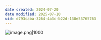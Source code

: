 ```yaml
---
date created: 2024-07-20
date modified: 2025-07-10
uid: d793caba-3264-4a3c-b22d-138e53765763
---
```


![image.png|1000](https://imagehosting4picgo.oss-cn-beijing.aliyuncs.com/imagehosting/fix-dir%2Fpicgo%2Fpicgo-clipboard-images%2F2024%2F07%2F20%2F23-23-09-e2b897c3430091b1f8deddb9ece119eb-20240720232308-cbbcb4.png)
